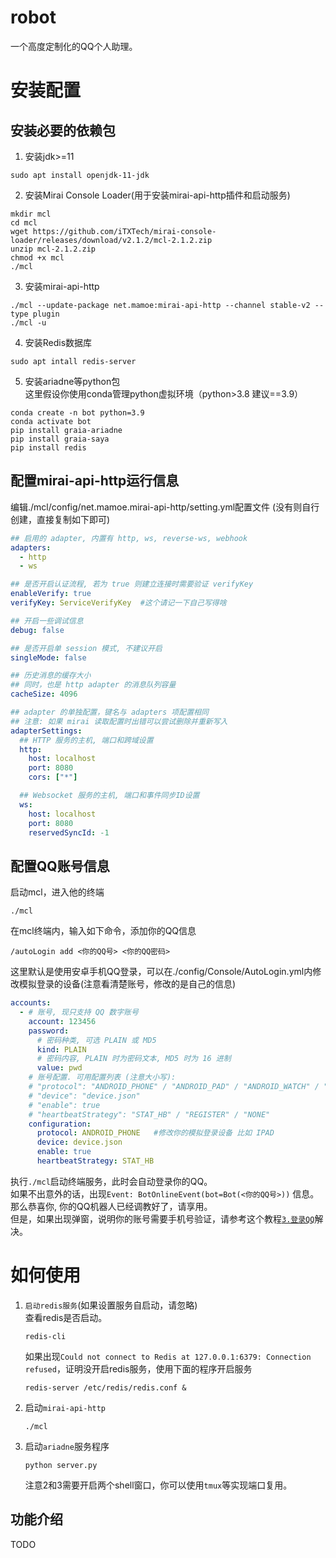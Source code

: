 # robot
一个高度定制化的QQ个人助理。

# 安装配置
## 安装必要的依赖包
1. 安装jdk>=11

```shell
sudo apt install openjdk-11-jdk
```
2. 安装Mirai Console Loader(用于安装mirai-api-http插件和启动服务)
```shell
mkdir mcl
cd mcl
wget https://github.com/iTXTech/mirai-console-loader/releases/download/v2.1.2/mcl-2.1.2.zip
unzip mcl-2.1.2.zip
chmod +x mcl
./mcl
```
3. 安装mirai-api-http
```shell
./mcl --update-package net.mamoe:mirai-api-http --channel stable-v2 --type plugin
./mcl -u
```

4. 安装Redis数据库
```shell
sudo apt intall redis-server
```

5. 安装ariadne等python包  
这里假设你使用conda管理python虚拟环境（python>3.8 建议==3.9）
```shell
conda create -n bot python=3.9
conda activate bot
pip install graia-ariadne
pip install graia-saya
pip install redis 
```




## 配置mirai-api-http运行信息
编辑./mcl/config/net.mamoe.mirai-api-http/setting.yml配置文件 (没有则自行创建，直接复制如下即可)
```yml
## 启用的 adapter, 内置有 http, ws, reverse-ws, webhook
adapters:
  - http
  - ws

## 是否开启认证流程, 若为 true 则建立连接时需要验证 verifyKey
enableVerify: true
verifyKey: ServiceVerifyKey  #这个请记一下自己写得啥

## 开启一些调试信息
debug: false

## 是否开启单 session 模式, 不建议开启
singleMode: false

## 历史消息的缓存大小
## 同时，也是 http adapter 的消息队列容量
cacheSize: 4096

## adapter 的单独配置，键名与 adapters 项配置相同
## 注意: 如果 mirai 读取配置时出错可以尝试删除并重新写入
adapterSettings:
  ## HTTP 服务的主机, 端口和跨域设置
  http:
    host: localhost
    port: 8080
    cors: ["*"]

  ## Websocket 服务的主机, 端口和事件同步ID设置
  ws:
    host: localhost
    port: 8080
    reservedSyncId: -1

```
## 配置QQ账号信息  
启动mcl，进入他的终端
```shell
./mcl
```
在mcl终端内，输入如下命令，添加你的QQ信息
```shell
/autoLogin add <你的QQ号> <你的QQ密码>
```
这里默认是使用安卓手机QQ登录，可以在./config/Console/AutoLogin.yml内修改模拟登录的设备(注意看清楚账号，修改的是自己的信息)
```yml
accounts: 
  - # 账号, 现只支持 QQ 数字账号
    account: 123456
    password: 
      # 密码种类, 可选 PLAIN 或 MD5
      kind: PLAIN
      # 密码内容, PLAIN 时为密码文本, MD5 时为 16 进制
      value: pwd
    # 账号配置. 可用配置列表 (注意大小写):
    # "protocol": "ANDROID_PHONE" / "ANDROID_PAD" / "ANDROID_WATCH" / "MACOS" / "IPAD"
    # "device": "device.json"
    # "enable": true
    # "heartbeatStrategy": "STAT_HB" / "REGISTER" / "NONE"
    configuration: 
      protocol: ANDROID_PHONE   #修改你的模拟登录设备 比如 IPAD
      device: device.json
      enable: true
      heartbeatStrategy: STAT_HB
```
执行`./mcl`启动终端服务，此时会自动登录你的QQ。  
如果不出意外的话，出现`Event: BotOnlineEvent(bot=Bot(<你的QQ号>))` 信息。  
那么恭喜你, 你的QQ机器人已经调教好了，请享用。  
但是，如果出现弹窗，说明你的账号需要手机号验证，请参考这个教程[`3.登录QQ`](https://graia.readthedocs.io/ariadne/appendix/mah-install/)解决。

# 如何使用
1. `启动redis服务`(如果设置服务自启动，请忽略)  
    查看redis是否启动。
    ```shell
    redis-cli
    ```
    如果出现`Could not connect to Redis at 127.0.0.1:6379: Connection refused`，证明没开启redis服务，使用下面的程序开启服务
    ```shell
    redis-server /etc/redis/redis.conf &
    ```
2. 启动`mirai-api-http`
    ```shell
    ./mcl
    ```
3. 启动`ariadne`服务程序
    ```shell
    python server.py
    ```
    注意2和3需要开启两个shell窗口，你可以使用`tmux`等实现端口复用。

## 功能介绍
TODO


